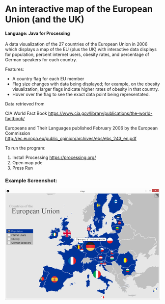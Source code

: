 # An interactive map of the European Union (and the UK)
#### Language: Java for Processing

A data visualization of the 27 countries of the European Union in 2006 which displays a map of the EU (plus the UK) with interactive data displays for population, percent internet users, obesity rates, and percentage of German speakers for each country.

Features:
- A country flag for each EU member
- Flag size changes with data being displayed; for example, on the obesity visualization, larger flags indicate higher rates of obesity in that country.
- Hover over the flag to see the exact data point being representated.


Data retrieved from

CIA World Fact Book
https://www.cia.gov/library/publications/the-world-factbook/

Europeans and Their Languages
published February 2006 by the European Commission
http://ec.europa.eu/public_opinion/archives/ebs/ebs_243_en.pdf



To run the program:
1. Install Processing  https://processing.org/
2. Open map.pde
3. Press Run


### Example Screenshot:

![](/example_screenshot/example.png "Example Image")
